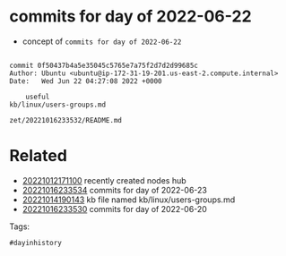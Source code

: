 # commits for day of 2022-06-22

- concept of `commits for day of 2022-06-22`

```

commit 0f50437b4a5e35045c5765e7a75f2d7d2d99685c
Author: Ubuntu <ubuntu@ip-172-31-19-201.us-east-2.compute.internal>
Date:   Wed Jun 22 04:27:08 2022 +0000

    useful
kb/linux/users-groups.md
```

` zet/20221016233532/README.md `

# Related

- [20221012171100](/zet/20221012171100/README.md) recently created nodes hub
- [20221016233534](/zet/20221016233534/README.md) commits for day of 2022-06-23
- [20221014190143](/zet/20221014190143/README.md) kb file named kb/linux/users-groups.md
- [20221016233530](/zet/20221016233530/README.md) commits for day of 2022-06-20

Tags:

    #dayinhistory
